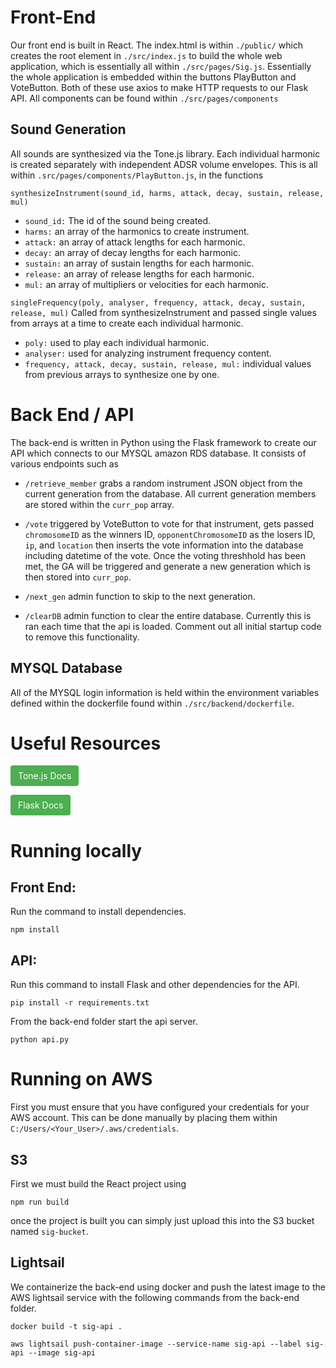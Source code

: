 # Front-End

Our front end is built in React. The index.html is within ```./public/``` which creates the root element in ```./src/index.js``` to build the whole web application, which is essentially all within ```./src/pages/Sig.js```. Essentially the whole application is embedded within the buttons PlayButton and VoteButton. Both of these use axios to make HTTP requests to our Flask API. All components can be found within ```./src/pages/components ```

## Sound Generation

All sounds are synthesized via the Tone.js library. Each individual harmonic is created separately with independent ADSR volume envelopes. This is all within ```.src/pages/components/PlayButton.js```, in the functions 

```synthesizeInstrument(sound_id, harms, attack, decay, sustain, release, mul)``` 
- ```sound_id:``` The id of the sound being created.
- ```harms:``` an array of the harmonics to create instrument.
- ```attack:``` an array of attack lengths for each harmonic.
- ```decay:``` an array of decay lengths for each harmonic.
- ```sustain:``` an array of sustain lengths for each harmonic.
- ```release:``` an array of release lengths for each harmonic.
- ```mul:``` an array of multipliers or velocities for each harmonic.

```singleFrequency(poly, analyser, frequency, attack, decay, sustain, release, mul)```
Called from synthesizeInstrument and passed single values from arrays at a time to create each individual harmonic.
- ```poly:``` used to play each individual harmonic.
- ```analyser:``` used for analyzing instrument frequency content.
- ```frequency, attack, decay, sustain, release, mul:``` individual values from previous arrays to synthesize one by one.

# Back End / API
The back-end is written in Python using the Flask framework to create our API which connects to our MYSQL amazon RDS database. It consists of various endpoints such as

- ```/retrieve_member``` grabs a random instrument JSON object from the current generation from the database. All current generation members are stored within the ```curr_pop``` array.

- ```/vote``` triggered by VoteButton to vote for that instrument, gets passed ```chromosomeID``` as the winners ID, ```opponentChromosomeID``` as the losers ID, ```ip```, and ```location``` then inserts the vote information into the database including datetime of the vote. Once the voting threshhold has been met, the GA will be triggered and generate a new generation which is then stored into ```curr_pop```.

- ```/next_gen``` admin function to skip to the next generation.

- ```/clearDB``` admin function to clear the entire database. Currently this is ran each time that the api is loaded. Comment out all initial startup code to remove this functionality.

## MYSQL Database

All of the MYSQL login information is held within the environment variables defined within the dockerfile found within ```./src/backend/dockerfile```.

# Useful Resources
[<span style="background-color: #4CAF50; color: white; padding: 8px 12px; border: none; border-radius: 4px; text-align: center; text-decoration: none; display: inline-block; font-size: 14px; cursor: pointer;">Tone.js Docs</span>](https://tonejs.github.io/docs/14.7.77/index.html)

[<span style="background-color: #4CAF50; color: white; padding: 8px 12px; border: none; border-radius: 4px; text-align: center; text-decoration: none; display: inline-block; font-size: 14px; cursor: pointer;">Flask Docs</span>](https://flask.palletsprojects.com/en/2.3.x/)

# Running locally

## Front End:
Run the command to install dependencies.

``` npm install ```

## API:
Run this command to install Flask and other dependencies for the API.

``` pip install -r requirements.txt ```


From the back-end folder start the api server.

``` python api.py ```

# Running on AWS
First you must ensure that you have configured your credentials for your AWS account. This can be done manually by placing them within ```C:/Users/<Your_User>/.aws/credentials```.

## S3
First we must build the React project using

```npm run build```

once the project is built you can simply just upload this into the S3 bucket named ```sig-bucket```.

## Lightsail
We containerize the back-end using docker and push the latest image to the AWS lightsail service with the following commands from the back-end folder.

```docker build -t sig-api .```

```aws lightsail push-container-image --service-name sig-api --label sig-api --image sig-api```
